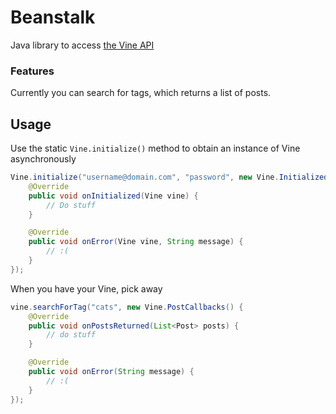 # Beanstalk
Java library to access [the Vine API](https://github.com/starlock/vino/wiki/API-Reference)

### Features
Currently you can search for tags, which returns a list of posts.

## Usage
Use the static `Vine.initialize()` method to obtain an instance of Vine asynchronously
```java
Vine.initialize("username@domain.com", "password", new Vine.InitializedListener() {
    @Override
    public void onInitialized(Vine vine) {
        // Do stuff
    }

    @Override
    public void onError(Vine vine, String message) {
        // :(
    }
});
```

When you have your Vine, pick away
```java
vine.searchForTag("cats", new Vine.PostCallbacks() {
    @Override
    public void onPostsReturned(List<Post> posts) {
        // do stuff
    }

    @Override
    public void onError(String message) {
        // :(
    }
});
```
